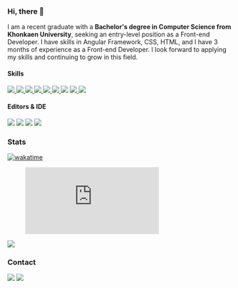 

### Hi, there 👋
I am a recent graduate with a **Bachelor's degree in Computer Science from Khonkaen University**, seeking an entry-level position as a Front-end Developer. I have skills in Angular Framework, CSS, HTML, and I have 3 months of experience as a Front-end Developer. I look forward to applying my skills and continuing to grow in this field.

#### Skills <a href="">
![](https://img.shields.io/badge/TypeScript-007ACC?style=for-the-badge&logo=typescript&logoColor=white)
</a><a href="">![](https://img.shields.io/badge/CSS-239120?&style=for-the-badge&logo=css3&logoColor=white)
</a><a href="">![](https://img.shields.io/badge/HTML-239120?style=for-the-badge&logo=html5&logoColor=white)
</a><a href="">![](https://img.shields.io/badge/Angular-DD0031?style=for-the-badge&logo=angular&logoColor=white)</a><a href="">
![](https://img.shields.io/badge/React-20232A?style=for-the-badge&logo=react&logoColor=61DAFB)
</a><a href="">![](https://img.shields.io/badge/Python-FFD43B?style=for-the-badge&logo=python&logoColor=white)
</a><a href="">![](https://img.shields.io/badge/Numpy-777BB4?style=for-the-badge&logo=numpy&logoColor=white)</a>
<a href="">![](https://img.shields.io/badge/GIT-E44C30?style=for-the-badge&logo=git&logoColor=white)
<a href="">![](https://img.shields.io/badge/Docker-2CA5E0?style=for-the-badge&logo=docker&logoColor=white)</a>
#### Editors & IDE
<a href="">![](https://img.shields.io/badge/PyCharm-000000.svg?&style=for-the-badge&logo=PyCharm&logoColor=white)</a>
<a href="">![](https://img.shields.io/badge/Jupyter-F37626.svg?&style=for-the-badge&logo=Jupyter&logoColor=white)</a>
<a href="">![](https://img.shields.io/badge/Visual_Studio_Code-0078D4?style=for-the-badge&logo=visual%20studio%20code&logoColor=white)</a>
<a href="">![](https://img.shields.io/badge/Colab-F9AB00?style=for-the-badge&logo=googlecolab&color=525252)</a>


### Stats
<a href="https://wakatime.com/badge/github/pondsxp/pondsxp"><img src="https://wakatime.com/badge/github/pondsxp/pondsxp.svg" alt="wakatime"></a> </br>
<figure><embed src="https://wakatime.com/share/@b89c0b01-bc29-4d4a-8a11-4040375263c6/91f636d0-46b0-4707-8d31-486b417d2f16.svg"></embed></figure>
 
<a href=""> ![](https://github-readme-stats.vercel.app/api?username=pondsxp)</a>

### Contact
<a href="mailto:sarwut.p@kkumail.com">![](https://img.shields.io/badge/Gmail-D14836?style=for-the-badge&logo=gmail&logoColor=white)</a>
<a href="https://www.linkedin.com/in/sarawut-posan-759860241/">![](https://img.shields.io/badge/LinkedIn-0077B5?style=for-the-badge&logo=linkedin&logoColor=white)</a>

<a href="">![]()</a>
